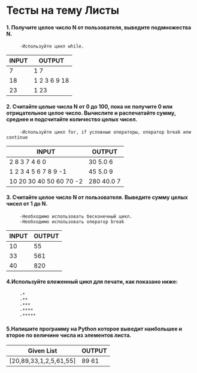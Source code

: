 # Тесты на тему Листы

#### 1. Получите целое число N от пользователя, выведите подмножества N.
         -Используйте цикл while.


| INPUT | OUTPUT |
|   ---   |   ---  |
| 7 | 1 7 |
| 18 | 1 2 3 6 9 18 |
| 23 | 1 23 |


#### 2. Считайте целые числа N от 0 до 100, пока не получите 0 или отрицательное целое число. Вычислите и распечатайте сумму, среднее и подсчитайте количество целых чисел.
         -Используйте цикл for, if условные операторы, оператор break или continue

| INPUT | OUTPUT |
|   ---   |   ---  |
| 2 8 3 7 4 6 0 | 30 5.0 6 |
| 1 2 3 4 5 6 7 8 9 -1 | 45 5.0 9 |
| 10 20 30 40 50 60 70 -2 | 280 40.0 7 |
                    
                    


#### 3. Считайте целое число N от пользователя. Выведите сумму целых чисел от 1 до N.
         -Необходимо использовать бесконечный цикл.
         -Необходимо использовать оператор break


| INPUT | OUTPUT |
|   ---   |   ---  |
| 10 | 55 |
| 33 | 561 |
| 40 | 820 |


#### 4.Используйте вложенный цикл для печати, как показано ниже:
         -*
         -**
         -***
         -****
         -*****
#### 5.Напишите программу на Python которое выведит наибольшее и второе по величине числа из элементов листа.

| Given List | OUTPUT |
|   ---   |   ---  |
| [20,89,33,1,2,5,61,55] | 89 61 
